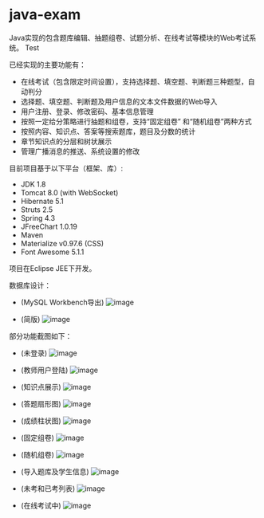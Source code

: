 # java-exam
Java实现的包含题库编辑、抽题组卷、试题分析、在线考试等模块的Web考试系统。
Test 

已经实现的主要功能有：
- 在线考试（包含限定时间设置），支持选择题、填空题、判断题三种题型，自动判分
- 选择题、填空题、判断题及用户信息的文本文件数据的Web导入
- 用户注册、登录、修改密码、基本信息管理
- 按照一定给分策略进行抽题和组卷，支持“固定组卷” 和“随机组卷”两种方式
- 按照内容、知识点、答案等搜索题库，题目及分数的统计
- 章节知识点的分层和树状展示
- 管理广播消息的推送、系统设置的修改

目前项目基于以下平台（框架、库）:
- JDK 1.8
- Tomcat 8.0 (with WebSocket)
- Hibernate 5.1 
- Struts 2.5
- Spring 4.3
- JFreeChart 1.0.19
- Maven
- Materialize v0.97.6 (CSS)
- Font Awesome 5.1.1

项目在Eclipse JEE下开发。

数据库设计：
- (MySQL Workbench导出)
![image](screenshots/db_design1.png)

- (简版)
![image](screenshots/db_design2.png)

部分功能截图如下：
- (未登录)
![image](screenshots/screenshot_nologin.png)

- (教师用户登陆)
![image](screenshots/screenshot_adminlogin.png)

- (知识点展示)
![image](screenshots/screenshot_chart3.png)

- (答题扇形图)
![image](screenshots/screenshot_chart2.png)

- (成绩柱状图)
![image](screenshots/screenshot_chart1.png)

- (固定组卷)
![image](screenshots/screenshot_compose1.png)

- (随机组卷)
![image](screenshots/screenshot_compose2.png)

- (导入题库及学生信息)
![image](screenshots/screenshot_importdata.png)

- (未考和已考列表)
![image](screenshots/screenshot_examlist.png)

- (在线考试中)
![image](screenshots/screenshot_exam1.png)
